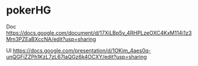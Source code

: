 # pokerHG

Doc
https://docs.google.com/document/d/17XiLBp5v_4RHPLzeOXC4KxM114i1z3Mm3PZEaBXccNA/edit?usp=sharing

UI
https://docs.google.com/presentation/d/1OKim_4aes0q-unQGFiZZPh1KzL7zL67IaQGz6k4OCXY/edit?usp=sharing
